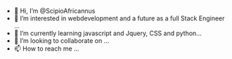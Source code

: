 - 👋 Hi, I’m @ScipioAfricannus
- 👀 I’m interested in webdevelopment and a future as a  full Stack Engineer ...
- 🌱 I’m currently learning javascript and Jquery, CSS and python...
- 💞️ I’m looking to collaborate on ...
- 📫 How to reach me ...

<!---
ScipioAfricannus/ScipioAfricannus is a ✨ special ✨ repository because its `README.md` (this file) appears on your GitHub profile.
You can click the Preview link to take a look at your changes.
--->
